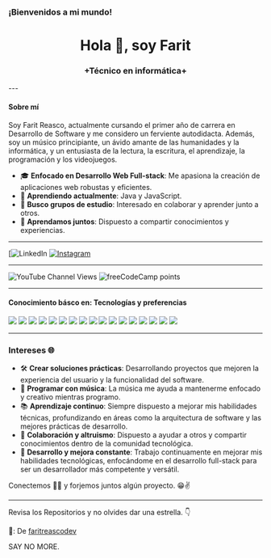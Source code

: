 ### ¡Bienvenidos a mi mundo!
<h1 align="center">Hola 👋, soy Farit</h1>
<h3 align="center">+Técnico en informática+</h3>
---

#### Sobre mí

Soy Farit Reasco, actualmente cursando el primer año de carrera en Desarrollo de Software y me considero un ferviente autodidacta. Además, soy un músico principiante, un ávido amante de las humanidades y la informática, y un entusiasta de la lectura, la escritura, el aprendizaje, la programación y los videojuegos.

- 🎓 **Enfocado en Desarrollo Web Full-stack**: Me apasiona la creación de aplicaciones web robustas y eficientes.
- 🌱 **Aprendiendo actualmente**: Java y JavaScript.
- 👯 **Busco grupos de estudio**: Interesado en colaborar y aprender junto a otros.
- 💬 **Aprendamos juntos**: Dispuesto a compartir conocimientos y experiencias.

---

[![LinkedIn](www.linkedin.com/in/farit-reasco-5373a026b)
[![Instagram](https://img.shields.io/badge/-INSTAGRAM-E4405F?style=for-the-badge&logo=instagram&logoColor=white)](https://www.instagram.com/farit_reasco_dev/)

---

![YouTube Channel Views](https://img.shields.io/youtube/channel/views/UCPKYqx75xzlVqhzMZS9u9yg)
![freeCodeCamp points](https://img.shields.io/freecodecamp/points/faritreascodev)

---

#### Conocimiento básco en: Tecnologías y preferencias

<img src="http://img.shields.io/badge/-VS%20Code-007ACC?style=flat&logo=visual%20studio%20code&logoColor=white"> <img src = "https://img.shields.io/badge/-HTML5-E34F26?style=flat&logo=html5&logoColor=white"> 
<img src = "https://img.shields.io/badge/-CSS3-1572B6?style=flat&logo=css3&logoColor=white">
<img src="https://img.shields.io/badge/-JavaScript-eed718?style=flat&logo=javascript&logoColor=ffffff">
<img src="https://img.shields.io/badge/-Bootstrap-563D7C?style=flat&logo=bootstrap&logoColor=white">
<img src="https://img.shields.io/badge/-Sass-cc6699?style=flat&logo=sass&logoColor=ffffff">
<img src="https://img.shields.io/badge/-Node.js-3C873A?style=flat&logo=Node.js&logoColor=white">
<img src="https://img.shields.io/badge/-React-000000?style=flat&logo=react&logoColor=00c8ff"> <img src="https://img.shields.io/badge/-MongoDB-4DB33D?style=flat&logo=mongodb&logoColor=FFFFFF">
<img src="https://img.shields.io/badge/-Express.js-787878?style=flat">
<img src="https://img.shields.io/badge/-WordPress-blue?style=flat&logo=wordpress">
<img src="https://img.shields.io/badge/-MySQL-F29111?style=flat&logo=mysql&logoColor=FFFFFF">
<img src="http://img.shields.io/badge/-Git-F1502F?style=flat&logo=git&logoColor=FFFFFF">
<img src="http://img.shields.io/badge/-Github-000000?style=flat&logo=github&logoColor=FFFFFF">
<img src="http://img.shields.io/badge/-Java-F89820?style=flat&logo=java&logoColor=white">
<img src="https://img.shields.io/badge/-C%20&%20C++-00599C?style=flat&logo=c%2B%2B&logoColor=ffffff">
<img src="https://img.shields.io/badge/-Python-3DAD4B?style=flat&logo=python&logoColor=white">

---

### Intereses 🌐

- 🛠️ **Crear soluciones prácticas**: Desarrollando proyectos que mejoren la experiencia del usuario y la funcionalidad del software.
- 🎵 **Programar con música**: La música me ayuda a mantenerme enfocado y creativo mientras programo.
- 📚 **Aprendizaje continuo**: Siempre dispuesto a mejorar mis habilidades técnicas, profundizando en áreas como la arquitectura de software y las mejores prácticas de desarrollo.
- 🤝 **Colaboración y altruismo**: Dispuesto a ayudar a otros y compartir conocimientos dentro de la comunidad tecnológica.
- 🚀 **Desarrollo y mejora constante**: Trabajo continuamente en mejorar mis habilidades tecnológicas, enfocándome en el desarrollo full-stack para ser un desarrollador más competente y versátil.

Conectemos 👨‍💻 y forjemos juntos algún proyecto. 😁✌

---

Revisa los Repositorios y no olvides dar una estrella. 👇

🌟: De [faritreascodev](https://github.com/faritreascodev)

SAY NO MORE.
